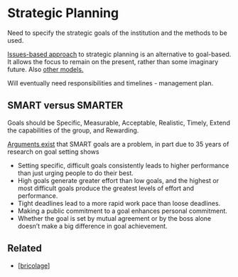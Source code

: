 # Strategic Planning

Need to specify the strategic goals of the institution and the methods to be used.

[Issues-based approach](http://managementhelp.org/blogs/strategic-planning/2010/05/17/should-i-use-goals-based-or-issues-based-planning/) to strategic planning is an alternative to goal-based.  It allows the focus to remain on the present, rather than some imaginary future. Also [other models.](http://managementhelp.org/strategicplanning/models.htm)

Will eventually need responsibilities and timelines - management plan.

## SMART versus SMARTER

Goals should be Specific, Measurable, Acceptable, Realistic, Timely, Extend the capabilities of the group, and Rewarding.

[Arguments exist](https://hbr.org/2017/01/3-popular-goal-setting-techniques-managers-should-avoid) that SMART goals are a problem, in part due to 35 years of research on goal setting shows

- Setting specific, difficult goals consistently leads to higher performance than just urging people to do their best.
- High goals generate greater effort than low goals, and the highest or most difficult goals produce the greatest levels of effort and performance.
- Tight deadlines lead to a more rapid work pace than loose deadlines.
- Making a public commitment to a goal enhances personal commitment.
- Whether the goal is set by mutual agreement or by the boss alone doesn’t make a big difference in goal achievement.

## Related 

- [[bricolage]]




[//begin]: # "Autogenerated link references for markdown compatibility"
[bricolage]: bricolage "Bricolage"
[//end]: # "Autogenerated link references"